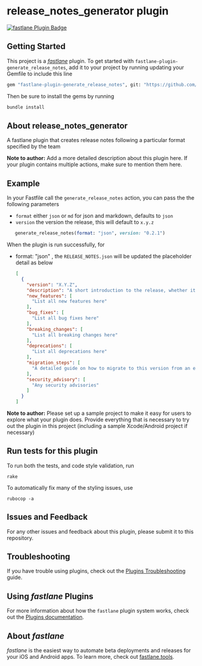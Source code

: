 # release_notes_generator plugin

[![fastlane Plugin Badge](https://rawcdn.githack.com/fastlane/fastlane/master/fastlane/assets/plugin-badge.svg)](https://rubygems.org/gems/fastlane-plugin-generate_release_notes)

## Getting Started

This project is a [_fastlane_](https://github.com/fastlane/fastlane) plugin. To get started with `fastlane-plugin-generate_release_notes`, add it to your project by running updating your Gemfile to include this line 

```bash
gem "fastlane-plugin-generate_release_notes", git: "https://github.com/Backbase/fastlane-plugin-release_notes_generator"
```

Then be sure to install the gems by running 
```bash
bundle install
```


## About release_notes_generator

A fastlane plugin that creates release notes following a particular format specified by the team

**Note to author:** Add a more detailed description about this plugin here. If your plugin contains multiple actions, make sure to mention them here.

## Example
In your Fastfile call the `generate_release_notes` action, you can pass the the following parameters
 - `format` either `json` or `md` for json and markdown, defaults to `json`
 - `version` the version the release, this will default to `x.y.z`

 ```ruby
    generate_release_notes(format: "json", version: "0.2.1")
 ```

 When the plugin is run successfully, for
 - format: "json" , the `RELEASE_NOTES.json` will be updated the placeholder detail as below
    ```json
    [
      {
        "version": "X.Y.Z",
        "description": "A short introduction to the release, whether it's a minor, major or breaking release",
        "new_features": [
          "List all new features here"
        ],
        "bug_fixes": [
          "List all bug fixes here"
        ],
        "breaking_changes": [
          "List all breaking changes here"
        ],
        "deprecations": [
          "List all deprecations here"
        ],
        "migration_steps": [
          "A detailed guide on how to migrate to this version from an earlier version"
        ],
        "security_advisory": [
          "Any security advisories"
        ]
      }
    ]
    ```


**Note to author:** Please set up a sample project to make it easy for users to explore what your plugin does. Provide everything that is necessary to try out the plugin in this project (including a sample Xcode/Android project if necessary)

## Run tests for this plugin

To run both the tests, and code style validation, run

```
rake
```

To automatically fix many of the styling issues, use
```
rubocop -a
```

## Issues and Feedback

For any other issues and feedback about this plugin, please submit it to this repository.

## Troubleshooting

If you have trouble using plugins, check out the [Plugins Troubleshooting](https://docs.fastlane.tools/plugins/plugins-troubleshooting/) guide.

## Using _fastlane_ Plugins

For more information about how the `fastlane` plugin system works, check out the [Plugins documentation](https://docs.fastlane.tools/plugins/create-plugin/).

## About _fastlane_

_fastlane_ is the easiest way to automate beta deployments and releases for your iOS and Android apps. To learn more, check out [fastlane.tools](https://fastlane.tools).

